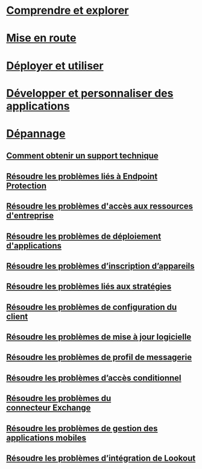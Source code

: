 # [Comprendre et explorer](/intune/understand-explore/introduction-to-microsoft-intune)
# [Mise en route](/intune/get-started/what-to-know-before-you-start-microsoft-intune)
<!-- # [Plan and Design](/intune/plan-design/ways-to-do-enterprise-mobility) -->
# [Déployer et utiliser](/intune/deploy-use/overview-of-device-and-app-lifecycles-in-microsoft-intune)
# [Développer et personnaliser des applications](/intune/develop/intune-app-sdk)

# [Dépannage](general-troubleshooting-tips-for-microsoft-intune.md)
## [Comment obtenir un support technique](how-to-get-support-for-microsoft-intune.md)
## [Résoudre les problèmes liés à Endpoint Protection](Troubleshoot-Endpoint-Protection-in-microsoft-intune.md)
## [Résoudre les problèmes d'accès aux ressources d'entreprise](Troubleshoot-company-resource-access-problems-with-microsoft-intune.md)
## [Résoudre les problèmes de déploiement d'applications](Troubleshoot-app-deployment-problems-in-microsoft-intune.md)
## [Résoudre les problèmes d’inscription d’appareils](troubleshoot-device-enrollment-in-intune.md)
## [Résoudre les problèmes liés aux stratégies](Troubleshoot-policies-in-microsoft-intune.md)
## [Résoudre les problèmes de configuration du client](Troubleshoot-client-setup-in-microsoft-intune.md)
## [Résoudre les problèmes de mise à jour logicielle](Troubleshoot-software-updates-in-microsoft-intune.md)
## [Résoudre les problèmes de profil de messagerie](Troubleshoot-email-profiles-in-microsoft-intune.md)
## [Résoudre les problèmes d’accès conditionnel](troubleshoot-conditional-access.md)
## [Résoudre les problèmes du connecteur Exchange](troubleshoot-exchange-connector.md)

## [Résoudre les problèmes de gestion des applications mobiles](troubleshoot-mam.md)

## [Résoudre les problèmes d’intégration de Lookout](troubleshooting-lookout-integration.md)


<!--HONumber=Sep16_HO2-->


